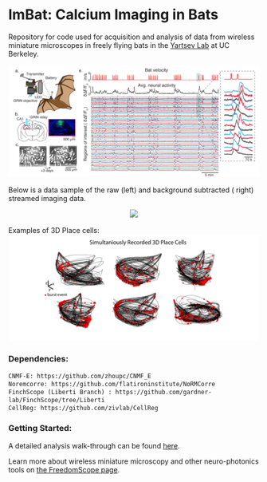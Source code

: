 # ImBat: Calcium Imaging in Bats
Repository for code used for acquisition and analysis of data from wireless miniature microscopes in freely flying bats in the [Yartsev Lab](https://www.michaelyartsev.com) at UC Berkeley.

![ScreenShot](images/Wireless_Bat03.png)

Below is a data sample of the raw (left) and background subtracted ( right) streamed imaging data.

<p align="center" width="100%">
    <img width="75%" src="https://github.com/WALIII/Movies/blob/main/SupplimentalVideo01.gif">
</p>

Examples of 3D Place cells:
![ScreenShot](images/PlaceCells-01.png)



### Dependencies:
    CNMF-E: https://github.com/zhoupc/CNMF_E
    Noremcorre: https://github.com/flatironinstitute/NoRMCorre
    FinchScope (Liberti Branch) : https://github.com/gardner-lab/FinchScope/tree/Liberti
    CellReg: https://github.com/zivlab/CellReg
### Getting Started:
A detailed analysis walk-through can be found [here](https://github.com/WALIII/ImBat/wiki).

Learn more about wireless miniature microscopy and other neuro-photonics tools on [the FreedomScope page](https://github.com/WALIII/FreedomScope).
